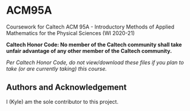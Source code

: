 # ACM95A
Coursework for Caltech ACM 95A - Introductory Methods of Applied Mathematics for the Physical Sciences (WI 2020-21)

**Caltech Honor Code: No member of the Caltech community shall take unfair advantage of any other member of the Caltech community.**

*Per Caltech Honor Code, do not view/download these files if you plan to take (or are currently taking) this course.*

## Authors and Acknowledgement
I (Kyle) am the sole contributor to this project.
